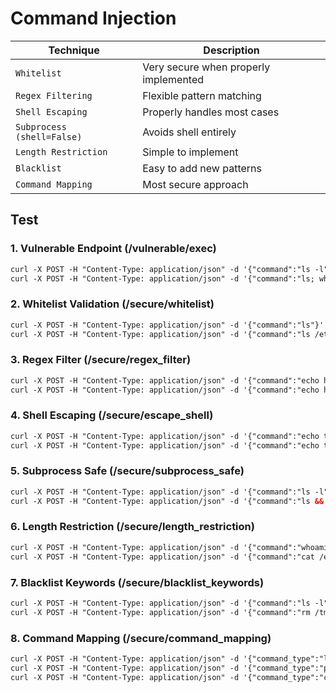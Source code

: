 # Command Injection

| Technique | Description |
|---------- | ----------- |
| `Whitelist` | Very secure when properly implemented |
| `Regex Filtering` | Flexible pattern matching |
| `Shell Escaping` | Properly handles most cases |
| `Subprocess (shell=False)` | Avoids shell entirely |
| `Length Restriction` | Simple to implement |
| `Blacklist` | Easy to add new patterns |
| `Command Mapping` | Most secure approach |


## Test

### 1. Vulnerable Endpoint (/vulnerable/exec)

```html
curl -X POST -H "Content-Type: application/json" -d '{"command":"ls -l"}' http://localhost:5000/vulnerable/exec
curl -X POST -H "Content-Type: application/json" -d '{"command":"ls; whoami"}' http://localhost:5000/vulnerable/exec
```

### 2. Whitelist Validation (/secure/whitelist)

```html
curl -X POST -H "Content-Type: application/json" -d '{"command":"ls"}' http://localhost:5000/secure/whitelist
curl -X POST -H "Content-Type: application/json" -d '{"command":"ls /etc"}' http://localhost:5000/secure/whitelist
```

### 3. Regex Filter (/secure/regex_filter)

```html
curl -X POST -H "Content-Type: application/json" -d '{"command":"echo hello"}' http://localhost:5000/secure/regex_filter
curl -X POST -H "Content-Type: application/json" -d '{"command":"echo hello; whoami"}' http://localhost:5000/secure/regex_filter
```

### 4. Shell Escaping (/secure/escape_shell)

```html
curl -X POST -H "Content-Type: application/json" -d '{"command":"echo test"}' http://localhost:5000/secure/escape_shell
curl -X POST -H "Content-Type: application/json" -d '{"command":"echo test; ls"}' http://localhost:5000/secure/escape_shell
```

### 5. Subprocess Safe (/secure/subprocess_safe)

```html
curl -X POST -H "Content-Type: application/json" -d '{"command":"ls -l"}' http://localhost:5000/secure/subprocess_safe
curl -X POST -H "Content-Type: application/json" -d '{"command":"ls && whoami"}' http://localhost:5000/secure/subprocess_safe
```

### 6. Length Restriction (/secure/length_restriction)

```html
curl -X POST -H "Content-Type: application/json" -d '{"command":"whoami"}' http://localhost:5000/secure/length_restriction
curl -X POST -H "Content-Type: application/json" -d '{"command":"cat /etc/passwd"}' http://localhost:5000/secure/length_restriction
```

### 7. Blacklist Keywords (/secure/blacklist_keywords)

```html
curl -X POST -H "Content-Type: application/json" -d '{"command":"ls -l"}' http://localhost:5000/secure/blacklist_keywords
curl -X POST -H "Content-Type: application/json" -d '{"command":"rm /tmp/test"}' http://localhost:5000/secure/blacklist_keywords
```

### 8. Command Mapping (/secure/command_mapping)

```html
curl -X POST -H "Content-Type: application/json" -d '{"command_type":"ls"}' http://localhost:5000/secure/command_mapping
curl -X POST -H "Content-Type: application/json" -d '{"command_type":"ping", "args":"localhost"}' http://localhost:5000/secure/command_mapping
curl -X POST -H "Content-Type: application/json" -d '{"command_type":"cat", "args":"/etc/passwd"}' http://localhost:5000/secure/command_mapping
```